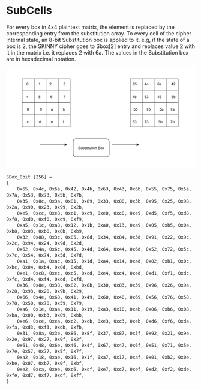 # SubCells
For every box in 4x4 plaintext matrix, the element is replaced by the corresponding entry from the substitution array.
To every cell of the cipher internal state, an 8-bit Substitution box is applied to it. 
e.g, if the state of a box is 2, the SKINNY cipher goes to  Sbox[2] entry and replaces value 2 with it in the matrix i.e. it replaces 2 with 6a.
The values in the Substitution box are in hexadecimal notation.



![This is an image of implementation of Sbox](../images/subcells.png)

```
SBox_8bit [256] =
{
    0x65, 0x4c, 0x6a, 0x42, 0x4b, 0x63, 0x43, 0x6b, 0x55, 0x75, 0x5a, 0x7a, 0x53, 0x73, 0x5b, 0x7b,
    0x35, 0x8c, 0x3a, 0x81, 0x89, 0x33, 0x80, 0x3b, 0x95, 0x25, 0x98, 0x2a, 0x90, 0x23, 0x99, 0x2b,
    0xe5, 0xcc, 0xe8, 0xc1, 0xc9, 0xe0, 0xc0, 0xe9, 0xd5, 0xf5, 0xd8, 0xf8, 0xd0, 0xf0, 0xd9, 0xf9,
    0xa5, 0x1c, 0xa8, 0x12, 0x1b, 0xa0, 0x13, 0xa9, 0x05, 0xb5, 0x0a, 0xb8, 0x03, 0xb0, 0x0b, 0xb9,
    0x32, 0x88, 0x3c, 0x85, 0x8d, 0x34, 0x84, 0x3d, 0x91, 0x22, 0x9c, 0x2c, 0x94, 0x24, 0x9d, 0x2d,
    0x62, 0x4a, 0x6c, 0x45, 0x4d, 0x64, 0x44, 0x6d, 0x52, 0x72, 0x5c, 0x7c, 0x54, 0x74, 0x5d, 0x7d,
    0xa1, 0x1a, 0xac, 0x15, 0x1d, 0xa4, 0x14, 0xad, 0x02, 0xb1, 0x0c, 0xbc, 0x04, 0xb4, 0x0d, 0xbd,
    0xe1, 0xc8, 0xec, 0xc5, 0xcd, 0xe4, 0xc4, 0xed, 0xd1, 0xf1, 0xdc, 0xfc, 0xd4, 0xf4, 0xdd, 0xfd,
    0x36, 0x8e, 0x38, 0x82, 0x8b, 0x30, 0x83, 0x39, 0x96, 0x26, 0x9a, 0x28, 0x93, 0x20, 0x9b, 0x29,
    0x66, 0x4e, 0x68, 0x41, 0x49, 0x60, 0x40, 0x69, 0x56, 0x76, 0x58, 0x78, 0x50, 0x70, 0x59, 0x79,
    0xa6, 0x1e, 0xaa, 0x11, 0x19, 0xa3, 0x10, 0xab, 0x06, 0xb6, 0x08, 0xba, 0x00, 0xb3, 0x09, 0xbb,
    0xe6, 0xce, 0xea, 0xc2, 0xcb, 0xe3, 0xc3, 0xeb, 0xd6, 0xf6, 0xda, 0xfa, 0xd3, 0xf3, 0xdb, 0xfb,
    0x31, 0x8a, 0x3e, 0x86, 0x8f, 0x37, 0x87, 0x3f, 0x92, 0x21, 0x9e, 0x2e, 0x97, 0x27, 0x9f, 0x2f,
    0x61, 0x48, 0x6e, 0x46, 0x4f, 0x67, 0x47, 0x6f, 0x51, 0x71, 0x5e, 0x7e, 0x57, 0x77, 0x5f, 0x7f,
    0xa2, 0x18, 0xae, 0x16, 0x1f, 0xa7, 0x17, 0xaf, 0x01, 0xb2, 0x0e, 0xbe, 0x07, 0xb7, 0x0f, 0xbf,
    0xe2, 0xca, 0xee, 0xc6, 0xcf, 0xe7, 0xc7, 0xef, 0xd2, 0xf2, 0xde, 0xfe, 0xd7, 0xf7, 0xdf, 0xff,
}
```

